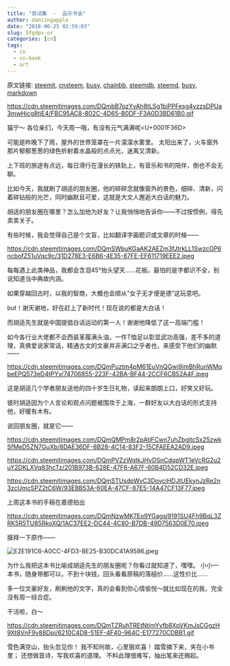 ```yaml
---
title: "尝试集  -  品乐书会"
author: dancingapple
date: "2018-06-25 02:59:03"
slug: 5fgdpv-or
categories: [cn]
tags: 
  - cn
  - cn-book
  - art
---
```


原文链接: [steemit](https://steemit.com), [cnsteem](https://cnsteem.com), [busy](https://busy.org), [chainbb](https://chainbb.com), [steemdb](https://steemdb.com), [steemd](https://steemd.com), [busy](https://busy.org), [markdown](https://raw.githubusercontent.com/pzhaonet/steem_dancingapple/master/content/post/5fgdpv-or.md)

https://cdn.steemitimages.com/DQmbB7pzYyAh8tLSg1bjPPFesg4vzzsDPUa3mwHicg8tjE4/FBC95AC8-802C-4D65-B0DF-F3A0D3BD61B0.gif

猫宁～
各位亲们，今天周一哦，有没有元气满满呢<U+0001F36D>

可能是昨晚下了雨，屋外的世界笼罩在一片濛濛水雾里。
太阳出来了，火车窗外那片郁郁葱葱的绿色折射着水晶般的点点光，迷离又清新。

上下班的旅途有点远，每日滑行在漫长的铁轨上，有音乐和书的陪伴，倒也不会无聊。

比如今天，我就刷了胡适的朋友圈，他的碎碎念就像窗外的景色，细碎、清新，闪着碎钻般的光芒，同时幽默且可爱，这就是大文人邂逅大白话的魅力。

胡适的朋友圈在哪里？怎么加他为好友？让我悄悄地告诉你——不过按惯例，得先卖卖关子。

有些时候，我会觉得自己是个文盲，比如翻译字画题识或文章的时候——

https://cdn.steemitimages.com/DQmSWbuKGaAK2AEZm3fJtrkLL1SwzcGP6ncbofZ51uVqc9c/31D278E3-E6B6-4E35-87FE-EF611719EEE2.jpeg

每每遇上此类神品，我都会含泪45°抬头望天……花板。最怕的是字都识不全，别说知道当中典故内涵。

如果穿越回古时，以我的智商，大概也会顺从“女子无才便是德”这玩意吧。

but！谢天谢地，好在赶上了新时代！现在说的都是大白话！

而胡适先生就是中国提倡白话运动的第一人！谢谢他降低了这一高端门槛！

如今各行业大佬都不会西装革履满头油，一件T恤足以彰显武功高强，差不多的道理，真佛爱说家常话，精通古文的文豪并非满口之乎者也，来感受下他们的幽默——

https://cdn.steemitimages.com/DQmPuztm4pM61EuVnQGwi9imBhRunWMqbeEPQ573eD4tPYy/74706855-223F-42BA-BF44-2CCF6CB52A4F.jpeg

这是胡适几个学者朋友送他的四十岁生日礼物，读起来朗朗上口，好笑又好玩。

彼时胡适因为个人言论和观点问题被围攻于上海，一群好友以大白话的形式支持他，好暖有木有。

说回朋友圈，就是它——

https://cdn.steemitimages.com/DQmQMPm8r2pAtjFCwn7uhZbgjtcSx25zwkSfMeD5ZN7GuXb/8DAE36DF-8B28-4C14-83F2-15CFAEEA2AD9.jpeg

https://cdn.steemitimages.com/DQmPVZzWqtkJHvDSnCdqpWT1eVcRG2u2uY2DKLXVq83hcTz/201B973B-628E-47F6-A67F-60B4D52CD32E.jpeg

https://cdn.steemitimages.com/DQmSTUsdpWvC3DoyciHDJtUEkynJzRe2n3zcUmcSPZ2tC6W/93EBB53A-60EA-47CF-87E5-14A47CF13F77.jpeg

上周这本书的手稿在嘉德拍出

https://cdn.steemitimages.com/DQmNzwMK7Eo9YGagsj9191SU4Fh9BqL3ZRK5R5TU85RkoXQ/1AC37EE2-DC44-4C80-B7DB-49D7563D0E70.jpeg

膜拜一下原作——

![E2E191C6-A0CC-4FD3-BE25-B30DC41A9586.jpeg](https://cdn.steemitimages.com/DQmcQD14qADEYufoPDoRxTwaRMzYd6xCNZ5QGBUBpGgJmrr/E2E191C6-A0CC-4FD3-BE25-B30DC41A9586.jpeg)

为什么我把这本书比喻成胡适先生的朋友圈呢？你看过就知道了，嘿嘿。
小小一本书，随身带都可以，不到十块钱，回头看看原稿的落槌价……这性价比……

多一位文豪好友，刷刷他的文字，真的会看到你心情愉悦～就比如现在的我，完全没有周一综合症。

干活啦，白～

https://cdn.steemitimages.com/DQmTZRuhTREtNtimYvfb8XpVKmJsCGgzH9Xt8VnF9v88Dpi/6210C4D8-51EF-4F40-964C-E177270CDBB1.gif

雪色满空山，抬头忽见你！
我不知何故，心里狠欢喜！
踏雪摘下来，夹在小书里；
还想做首诗，写我欢喜的道理。
不料此理很难写，抽出笔来还搁起。
